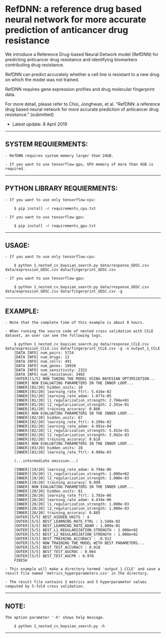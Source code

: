 # RefDNN: a reference drug based neural network for more accurate prediction of anticancer drug resistance

We introduce a Reference Drug-based Neural Detwork model (RefDNN) for predicting anticancer drug resistance and identifying biomarkers contributing drug resistance.

RefDNN can predict accurately whether a cell line is resistant to a new drug on which the model was not trained.

RefDNN requires gene expression profiles and drug molecular fingerprint data.

For more detail, please refer to Choi, Jonghwan, et al. "RefDNN: a reference drug based neural network for more accurate prediction of anticancer drug resistance." (submitted)


* Latest update: 8 April 2019

--------------------------------------------------------------------------------------------
## SYSTEM REQUIERMENTS: 

    - RefDNN requires system memory larger than 24GB.
    
    - If you want to use tensorflow-gpu, GPU memory of more than 4GB is required.


--------------------------------------------------------------------------------------------
## PYTHON LIBRARY REQUIERMENTS:

    - If you want to use only tensorflow-cpu:

        $ pip install -r requirements_cpu.txt
        
    - If you want to use tensorflow-gpu:
    
        $ pip install -r requirements_gpu.txt
    
--------------------------------------------------------------------------------------------
## USAGE: 

    - If you want to use only tensorflow-cpu:

        $ python 1_nested_cv_baysian_search.py data/response_GDSC.csv data/expression_GDSC.csv data/fingerprint_GDSC.csv
        
    - If you want to use tensorflow-gpu:
    
        $ python 1_nested_cv_baysian_search.py data/response_GDSC.csv data/expression_GDSC.csv data/fingerprint_GDSC.csv -g
    
--------------------------------------------------------------------------------------------
## EXAMPLE:

    - Note that the complete time of this example is about 8 hours.
    
    - When running the source code of nested cross validation with CCLE dataset, an user can see the following logs.
    
        $ python 1_nested_cv_baysian_search.py data/response_CCLE.csv data/expression_CCLE.csv data/fingerprint_CCLE.csv -g -o output_1_CCLE
        [DATA INFO] num_pairs: 5724
        [DATA INFO] num_drugs: 12
        [DATA INFO] num_cells: 491
        [DATA INFO] num_genes: 18926
        [DATA INFO] num_sensitivity: 2322
        [DATA INFO] num_resistance: 3402
        [OUTER][1/5] NOW TUNING THE MODEL USING BAYESIAN OPTIMIZATION...
        [INNER] NOW EVALUATING PARAMETERS IN THE INNER LOOP...
        [INNER][01/20] hidden_units: 18
        [INNER][01/20] learning_rate_ftrl: 5.416e-02
        [INNER][01/20] learning_rate_adam: 1.077e-05
        [INNER][01/20] l1_regularization_strength: 2.704e+01
        [INNER][01/20] l2_regularization_strength: 2.341e-01
        [INNER][01/20] training_accuracy: 0.806
        [INNER] NOW EVALUATING PARAMETERS IN THE INNER LOOP...
        [INNER][02/20] hidden_units: 67
        [INNER][02/20] learning_rate_ftrl: 4.289e-02
        [INNER][02/20] learning_rate_adam: 4.991e-04
        [INNER][02/20] l1_regularization_strength: 5.452e-01
        [INNER][02/20] l2_regularization_strength: 3.942e-03
        [INNER][02/20] training_accuracy: 0.618
        [INNER] NOW EVALUATING PARAMETERS IN THE INNER LOOP...
        [INNER][03/20] hidden_units: 28
        [INNER][03/20] learning_rate_ftrl: 4.909e-03
        
        (...intermediate omission...)
        
        [INNER][19/20] learning_rate_adam: 6.794e-06
        [INNER][19/20] l1_regularization_strength: 1.000e+02
        [INNER][19/20] l2_regularization_strength: 1.000e-03
        [INNER][19/20] training_accuracy: 0.899
        [INNER] NOW EVALUATING PARAMETERS IN THE INNER LOOP...
        [INNER][20/20] hidden_units: 81
        [INNER][20/20] learning_rate_ftrl: 3.783e-06
        [INNER][20/20] learning_rate_adam: 4.434e-06
        [INNER][20/20] l1_regularization_strength: 1.000e-03
        [INNER][20/20] l2_regularization_strength: 1.000e-03
        [INNER][20/20] training_accuracy: 0.885
        [OUTER][5/5] BEST_HIDDEN_UNITS : 4
        [OUTER][5/5] BEST_LEARNING_RATE_FTRL : 2.540e-03
        [OUTER][5/5] BEST_LEARNING_RATE_ADAM : 1.000e-01
        [OUTER][5/5] BEST_L1_REGULARIZATION_STRENGTH : 1.000e+02
        [OUTER][5/5] BEST_L2_REGULARIZATION_STRENGTH : 1.000e+02
        [OUTER][5/5] BEST_TRAINING_ACCURACY : -0.912
        [OUTER][5/5] NOW TRAINING THE MODEL WITH BEST PARAMETERS...
        [OUTER][5/5] BEST_TEST_ACCURACY : 0.918
        [OUTER][5/5] BEST_TEST_AUCROC : 0.964
        [OUTER][5/5] BEST_TEST_AUCPR : 0.970
        FINISH

    - This example will make a directory termed 'output_1_CCLE' and save a result file named 'metrics_hyperparameters.csv' in the directory.
    
    - The result file contains 3 metrics and 5 hyperparameter values computed by 5-fold cross validation.

--------------------------------------------------------------------------------------------
## NOTE:

    The option parameter '-h' shows help message.
    
        $ python 1_nested_cv_baysian_search.py -h
    
    
--------------------------------------------------------------------------------------------
